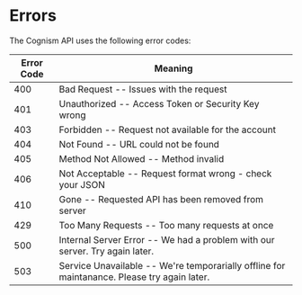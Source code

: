 # Errors

The Cognism API uses the following error codes:


Error Code | Meaning
---------- | -------
400 | Bad Request -- Issues with the request
401 | Unauthorized -- Access Token or Security Key wrong
403 | Forbidden -- Request not available for the account
404 | Not Found -- URL could not be found
405 | Method Not Allowed -- Method invalid
406 | Not Acceptable -- Request format wrong - check your JSON
410 | Gone -- Requested API has been removed from server
429 | Too Many Requests -- Too many requests at once
500 | Internal Server Error -- We had a problem with our server. Try again later.
503 | Service Unavailable -- We're temporarially offline for maintanance. Please try again later.
